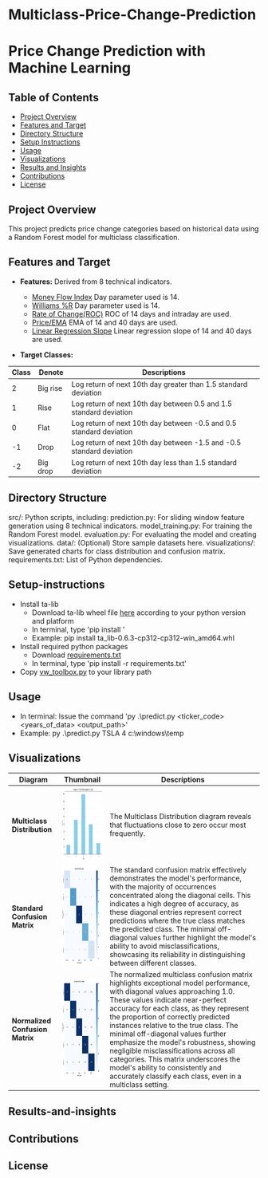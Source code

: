 # Multiclass-Price-Change-Prediction

# Price Change Prediction with Machine Learning

## Table of Contents
- [Project Overview](#project-overview)
- [Features and Target](#features-and-target)
- [Directory Structure](#directory-structure)
- [Setup Instructions](#Setup-instructions)
- [Usage](#Usage)
- [Visualizations](#Visualizations)
- [Results and Insights](#Results-and-insights)
- [Contributions](#Contributions)
- [License](#License)

## Project Overview
This project predicts price change categories based on historical data using a Random Forest model for multiclass classification.

## Features and Target

- **Features:** Derived from 8 technical indicators.
  - [Money Flow Index](https://www.investopedia.com/terms/m/mfi.asp) Day parameter used is 14.
  - [Williams %R](https://chartschool.stockcharts.com/table-of-contents/technical-indicators-and-overlays/technical-indicators/williams-r) Day parameter used is 14.
  - [Rate of Change(ROC)](https://chartschool.stockcharts.com/table-of-contents/technical-indicators-and-overlays/technical-indicators/rate-of-change-roc) ROC of 14 days and intraday are used.
  - [Price/EMA](https://www.investopedia.com/ask/answers/122314/what-exponential-moving-average-ema-formula-and-how-ema-calculated.asp) EMA of 14 and 40 days are used.
  - [Linear Regression Slope](https://trendspider.com/learning-center/linear-regression-slope-a-comprehensive-guide-for-traders/) Linear regression slope of 14 and 40 days are used.

- **Target Classes:**

| Class       | Denote       | Descriptions       |
|----------------|----------------|----------------|
| 2  | Big rise  | Log return of next 10th day greater than 1.5 standard deviation  |
| 1  | Rise  | Log return of next 10th day  between 0.5 and 1.5 standard deviation  |
| 0  | Flat  | Log return of next 10th day  between -0.5 and 0.5 standard deviation  |
| -1  | Drop  | Log return of next 10th day  between -1.5 and -0.5 standard deviation  |
| -2  | Big drop  | Log return of next 10th day less than 1.5 standard deviation  |


## Directory Structure

src/: Python scripts, including:
prediction.py: For sliding window feature generation using 8 technical indicators.
model_training.py: For training the Random Forest model.
evaluation.py: For evaluating the model and creating visualizations.
data/: (Optional) Store sample datasets here.
visualizations/: Save generated charts for class distribution and confusion matrix.
requirements.txt: List of Python dependencies.

## Setup-instructions
- Install ta-lib 
  - Download ta-lib wheel file [here](https://github.com/cgohlke/talib-build/releases) according to your python version and platform
  - In terminal, type 'pip install <ta-lib file>'
  - Example: pip install ta_lib-0.6.3-cp312-cp312-win_amd64.whl
- Install required python packages
  - Download [requirements.txt](https://github.com/vialliw/Multiclass-Price-Change-Prediction/blob/main/src/requirements.txt)
  - In terminal, type 'pip install -r requirements.txt'
- Copy [vw_toolbox.py](https://github.com/vialliw/Multiclass-Price-Change-Prediction/blob/main/src/vw_toolbox.py) to your library path

## Usage

- In terminal: Issue the command 'py .\predict.py <ticker_code> <years_of_data> <output_path>'
- Example: py .\predict.py TSLA 4 c:\\windows\\temp

## Visualizations

| Diagram | Thumbnail | Descriptions |
|------------|-------|------|
| **Multiclass Distribution** | <a href="https://raw.githubusercontent.com/vialliw/Multiclass-Price-Change-Prediction/refs/heads/main/images/multiclass_distribution.png" target="_blank"><img src="https://raw.githubusercontent.com/vialliw/Multiclass-Price-Change-Prediction/refs/heads/main/images/multiclass_distribution.png" alt="Multiclass Distribution" title="View Multiclass Distribution" width="250" height="150"></a> | The Multiclass Distribution diagram reveals that fluctuations close to zero occur most frequently. |
| **Standard Confusion Matrix** | <a href="https://raw.githubusercontent.com/vialliw/Multiclass-Price-Change-Prediction/refs/heads/main/images/confusion_matrix_counts.png" target="_blank"><img src="https://raw.githubusercontent.com/vialliw/Multiclass-Price-Change-Prediction/refs/heads/main/images/confusion_matrix_counts.png" alt="Standard Confusion Matrix" title="View Standard Confusion Matrix" width="250" height="200"></a> | The standard confusion matrix effectively demonstrates the model's performance, with the majority of occurrences concentrated along the diagonal cells. This indicates a high degree of accuracy, as these diagonal entries represent correct predictions where the true class matches the predicted class. The minimal off-diagonal values further highlight the model's ability to avoid misclassifications, showcasing its reliability in distinguishing between different classes. |
| **Normalized Confusion Matrix** | <a href="https://raw.githubusercontent.com/vialliw/Multiclass-Price-Change-Prediction/refs/heads/main/images/confusion_matrix.png" target="_blank"><img src="https://raw.githubusercontent.com/vialliw/Multiclass-Price-Change-Prediction/refs/heads/main/images/confusion_matrix.png" alt="Normalized Confusion Matrix" title="View Normalized Confusion Matrix" width="250" height="200"></a> | The normalized multiclass confusion matrix highlights exceptional model performance, with diagonal values approaching 1.0. These values indicate near-perfect accuracy for each class, as they represent the proportion of correctly predicted instances relative to the true class. The minimal off-diagonal values further emphasize the model's robustness, showing negligible misclassifications across all categories. This matrix underscores the model's ability to consistently and accurately classify each class, even in a multiclass setting. |


## Results-and-insights

## Contributions

## License





